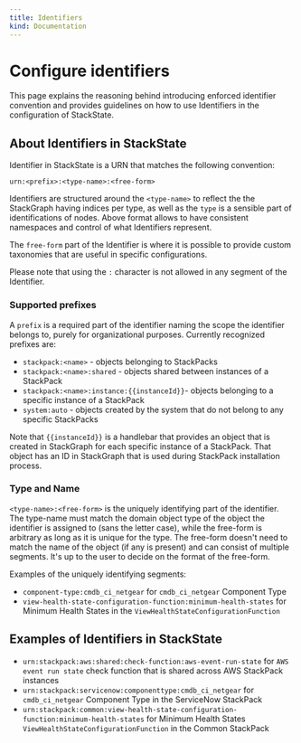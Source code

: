 ```yaml
---
title: Identifiers
kind: Documentation
---
```


# Configure identifiers

This page explains the reasoning behind introducing enforced identifier convention and provides guidelines on how to use Identifiers in the configuration of StackState.

## About Identifiers in StackState

Identifier in StackState is a URN that matches the following convention:

```text
urn:<prefix>:<type-name>:<free-form>
```

Identifiers are structured around the `<type-name>` to reflect the the StackGraph having indices per type, as well as the `type` is a sensible part of identifications of nodes. Above format allows to have consistent namespaces and control of what Identifiers represent.

The `free-form` part of the Identifier is where it is possible to provide custom taxonomies that are useful in specific configurations.

Please note that using the `:` character is not allowed in any segment of the Identifier.

### Supported prefixes

A `prefix` is a required part of the identifier naming the scope the identifier belongs to, purely for organizational purposes. Currently recognized prefixes are:

* `stackpack:<name>` - objects belonging to StackPacks
* `stackpack:<name>:shared` - objects shared between instances of a StackPack
* `stackpack:<name>:instance:{{instanceId}}`- objects belonging to a specific instance of a StackPack
* `system:auto` - objects created by the system that do not belong to any specific StackPacks

Note that `{{instanceId}}` is a handlebar that provides an object that is created in StackGraph for each specific instance of a StackPack. That object has an ID in StackGraph that is used during StackPack installation process.

### Type and Name

`<type-name>:<free-form>` is the uniquely identifying part of the identifier. The type-name must match the domain object type of the object the identifier is assigned to \(sans the letter case\), while the free-form is arbitrary as long as it is unique for the type. The free-form doesn't need to match the name of the object \(if any is present\) and can consist of multiple segments. It's up to the user to decide on the format of the free-form.

Examples of the uniquely identifying segments:

* `component-type:cmdb_ci_netgear` for `cmdb_ci_netgear` Component Type
* `view-health-state-configuration-function:minimum-health-states` for Minimum Health States in the `ViewHealthStateConfigurationFunction`

## Examples of Identifiers in StackState

* `urn:stackpack:aws:shared:check-function:aws-event-run-state` for `AWS event run state` check function that is shared across AWS StackPack instances
* `urn:stackpack:servicenow:componenttype:cmdb_ci_netgear` for `cmdb_ci_netgear` Component Type in the ServiceNow StackPack
* `urn:stackpack:common:view-health-state-configuration-function:minimum-health-states` for Minimum Health States `ViewHealthStateConfigurationFunction` in the Common StackPack

